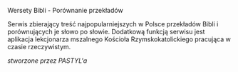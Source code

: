 Wersety Bibli - Porównanie przekładów

Serwis zbierający treść najpopularniejszych w Polsce przekładów Bibli i porównujących je słowo po słowie.
Dodatkową funkcją serwisu jest aplikacja lekcjonarza mszalnego Kościoła Rzymskokatolickiego pracująca w czasie rzeczywistym.

*stworzone przez PASTYL'a*